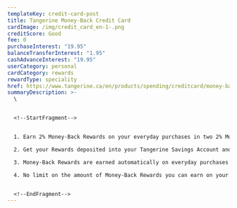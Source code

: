 ```yaml
---
templateKey: credit-card-post
title: Tangerine Money-Back Credit Card
cardImage: /img/credit_card_en-1-.png
creditScore: Good
fee: 0
purchaseInterest: "19.95"
balanceTransferInterest: "1.95"
cashAdvanceInterest: "19.95"
userCategory: personal
cardCategory: rewards
rewardType: speciality
href: https://www.tangerine.ca/en/products/spending/creditcard/money-back/
summaryDescription: >-
  \


  <!--StartFragment-->


  1. Earn 2% Money-Back Rewards on your everyday purchases in two 2% Money-Back Categories of your choice, and 0.50% Money-Back Rewards on all your other everyday purchases.\

  2. Get your Rewards deposited into your Tangerine Savings Account and get a third3rd 2% Money-Back Category.\

  3. Money-Back Rewards are earned automatically on everyday purchases and paid monthly. These can be applied to your Credit Card balance or redeemed into your Savings Account.\

  4. No limit on the amount of Money-Back Rewards you can earn on your everyday purchases. Conditions apply.


  <!--EndFragment-->
---
```

